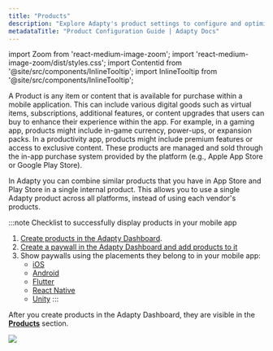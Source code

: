 ```yaml
---
title: "Products"
description: "Explore Adapty's product settings to configure and optimize in-app purchases and subscriptions."
metadataTitle: "Product Configuration Guide | Adapty Docs"
---
```


import Zoom from 'react-medium-image-zoom';
import 'react-medium-image-zoom/dist/styles.css';
import Contentid from '@site/src/components/InlineTooltip';
import InlineTooltip from '@site/src/components/InlineTooltip';

A Product is any item or content that is available for purchase within a mobile application. This can include various digital goods such as virtual items, subscriptions, additional features, or content upgrades that users can buy to enhance their experience within the app. For example, in a gaming app, products might include in-game currency, power-ups, or expansion packs. In a productivity app, products might include premium features or access to exclusive content. These products are managed and sold through the in-app purchase system provided by the platform (e.g., Apple App Store or Google Play Store).

In Adapty you can combine similar products that you have in App Store and Play Store in a single internal product. This allows you to use a single Adapty product across all platforms, instead of using each vendor's products.

:::note
Checklist to successfully display products in your mobile app

1. [Create products in the Adapty Dashboard](create-product).
2. [Create a paywall in the Adapty Dashboard and add products to it](create-paywall)
3. Show paywalls using the placements they belong to in your mobile app:
   - [iOS](ios-quickstart-paywalls.md)
   - [Android](android-quickstart-paywalls.md)
   - [Flutter](flutter-quickstart-paywalls.md)
   - [React Native](react-native-quickstart-paywalls.md)
   - [Unity](unity-quickstart-paywalls.md)
:::

After you create products in the Adapty Dashboard, they are visible in the  **[Products](https://app.adapty.io/products)** section.


<Zoom>
  <img src={require('./img/poducts-list.png').default}
  style={{
    border: '1px solid #727272', /* border width and color */
    width: '700px', /* image width */
    display: 'block', /* for alignment */
    margin: '0 auto' /* center alignment */
  }}
/>
</Zoom>



